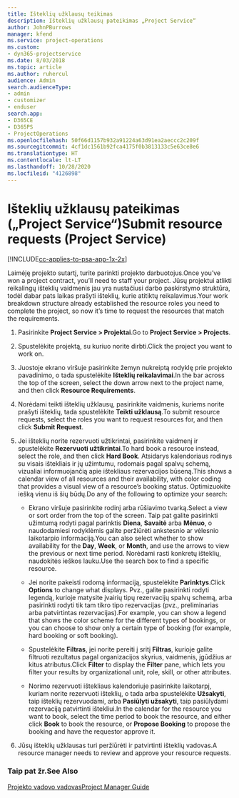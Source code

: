 ```yaml
---
title: Išteklių užklausų teikimas
description: Išteklių užklausų pateikimas „Project Service“
author: JohnPBurrows
manager: kfend
ms.service: project-operations
ms.custom:
- dyn365-projectservice
ms.date: 8/03/2018
ms.topic: article
ms.author: ruhercul
audience: Admin
search.audienceType:
- admin
- customizer
- enduser
search.app:
- D365CE
- D365PS
- ProjectOperations
ms.openlocfilehash: 50f66d1157b932a91224a63d91ea2aeccc2c209f
ms.sourcegitcommit: 4cf1dc1561b92fca4175f0b3813133c5e63ce8e6
ms.translationtype: HT
ms.contentlocale: lt-LT
ms.lasthandoff: 10/28/2020
ms.locfileid: "4126898"
---
```

# <a name="submit-resource-requests-project-service"></a><span data-ttu-id="5b9f8-103">Išteklių užklausų pateikimas („Project Service“)</span><span class="sxs-lookup"><span data-stu-id="5b9f8-103">Submit resource requests (Project Service)</span></span>

[!INCLUDE[cc-applies-to-psa-app-1x-2x](../includes/cc-applies-to-psa-app-1x-2x.md)]

<span data-ttu-id="5b9f8-104">Laimėję projekto sutartį, turite parinkti projekto darbuotojus.</span><span class="sxs-lookup"><span data-stu-id="5b9f8-104">Once you’ve won a project contract, you’ll need to staff your project.</span></span> <span data-ttu-id="5b9f8-105">Jūsų projektui atlikti reikalingų išteklių vaidmenis jau yra nustačiusi darbo paskirstymo struktūra, todėl dabar pats laikas prašyti išteklių, kurie atitiktų reikalavimus.</span><span class="sxs-lookup"><span data-stu-id="5b9f8-105">Your work breakdown structure already established the resource roles you need to complete the project, so now it’s time to request the resources that match the requirements.</span></span>  
  
1.  <span data-ttu-id="5b9f8-106">Pasirinkite **Project Service > Projektai**.</span><span class="sxs-lookup"><span data-stu-id="5b9f8-106">Go to **Project Service > Projects**.</span></span>  
  
2.  <span data-ttu-id="5b9f8-107">Spustelėkite projektą, su kuriuo norite dirbti.</span><span class="sxs-lookup"><span data-stu-id="5b9f8-107">Click the project you want to work on.</span></span>  
  
3.  <span data-ttu-id="5b9f8-108">Juostoje ekrano viršuje pasirinkite žemyn nukreiptą rodyklę prie projekto pavadinimo, o tada spustelėkite **Išteklių reikalavimai**.</span><span class="sxs-lookup"><span data-stu-id="5b9f8-108">In the bar across the top of the screen, select the down arrow next to the project name, and then click **Resource Requirements**.</span></span>  
  
4.  <span data-ttu-id="5b9f8-109">Norėdami teikti išteklių užklausų, pasirinkite vaidmenis, kuriems norite prašyti išteklių, tada spustelėkite **Teikti užklausą**.</span><span class="sxs-lookup"><span data-stu-id="5b9f8-109">To submit resource requests, select the roles you want to request resources for, and then click **Submit Request**.</span></span>  
  
5.  <span data-ttu-id="5b9f8-110">Jei išteklių norite rezervuoti užtikrintai, pasirinkite vaidmenį ir spustelėkite **Rezervuoti užtikrintai**.</span><span class="sxs-lookup"><span data-stu-id="5b9f8-110">To hard book a resource instead, select the role, and then click **Hard Book**.</span></span> <span data-ttu-id="5b9f8-111">Atsidarys kalendoriaus rodinys su visais ištekliais ir jų užimtumu, rodomais pagal spalvų schemą, vizualiai informuojančią apie ištekliaus rezervacijos būseną.</span><span class="sxs-lookup"><span data-stu-id="5b9f8-111">This shows a calendar view of all resources and their availability, with color coding that provides a visual view of a resource’s booking status.</span></span> <span data-ttu-id="5b9f8-112">Optimizuokite iešką vienu iš šių būdų.</span><span class="sxs-lookup"><span data-stu-id="5b9f8-112">Do any of the following to optimize your search:</span></span>  
  
    -   <span data-ttu-id="5b9f8-113">Ekrano viršuje pasirinkite rodinį arba rūšiavimo tvarką.</span><span class="sxs-lookup"><span data-stu-id="5b9f8-113">Select a view or sort order from the top of the screen.</span></span> <span data-ttu-id="5b9f8-114">Taip pat galite pasirinkti užimtumą rodyti pagal parinktis **Diena**, **Savaitė** arba **Mėnuo**, o naudodamiesi rodyklėmis galite peržiūrėti ankstesnio ar vėlesnio laikotarpio informaciją.</span><span class="sxs-lookup"><span data-stu-id="5b9f8-114">You can also select whether to show availability for the **Day**, **Week**, or **Month**, and use the arrows to view the previous or next time period.</span></span> <span data-ttu-id="5b9f8-115">Norėdami rasti konkretų išteklių, naudokitės ieškos lauku.</span><span class="sxs-lookup"><span data-stu-id="5b9f8-115">Use the search box to find a specific resource.</span></span>  
  
    -   <span data-ttu-id="5b9f8-116">Jei norite pakeisti rodomą informaciją, spustelėkite **Parinktys**.</span><span class="sxs-lookup"><span data-stu-id="5b9f8-116">Click **Options** to change what displays.</span></span> <span data-ttu-id="5b9f8-117">Pvz., galite pasirinkti rodyti legendą, kurioje matysite įvairių tipų rezervacijų spalvų schemą, arba pasirinkti rodyti tik tam tikro tipo rezervacijas (pvz., preliminarias arba patvirtintas rezervacijas).</span><span class="sxs-lookup"><span data-stu-id="5b9f8-117">For example, you can show a legend that shows the color scheme for the different types of bookings, or you can choose to show only a certain type of booking (for example, hard booking or soft booking).</span></span>  
  
    -   <span data-ttu-id="5b9f8-118">Spustelėkite **Filtras**, jei norite pereiti į sritį **Filtras**, kurioje galite filtruoti rezultatus pagal organizacijos skyrius, vaidmenis, įgūdžius ar kitus atributus.</span><span class="sxs-lookup"><span data-stu-id="5b9f8-118">Click **Filter** to display the **Filter** pane, which lets you filter your results by organizational unit, role, skill, or other attributes.</span></span>  
  
    -   <span data-ttu-id="5b9f8-119">Norimo rezervuoti ištekliaus kalendoriuje pasirinkite laikotarpį, kuriam norite rezervuoti išteklių, o tada arba spustelėkite **Užsakyti**, taip išteklių rezervuodami, arba **Pasiūlyti užsakyti**, taip pasiūlydami rezervaciją patvirtinti ištekliui.</span><span class="sxs-lookup"><span data-stu-id="5b9f8-119">In the calendar for the resource you want to book, select the time period to book the resource, and either click **Book** to book the resource, or **Propose Booking** to propose the booking and have the requestor approve it.</span></span>  
  
6.  <span data-ttu-id="5b9f8-120">Jūsų išteklių užklausas turi peržiūrėti ir patvirtinti išteklių vadovas.</span><span class="sxs-lookup"><span data-stu-id="5b9f8-120">A resource manager needs to review and approve your resource requests.</span></span>  
  
### <a name="see-also"></a><span data-ttu-id="5b9f8-121">Taip pat žr.</span><span class="sxs-lookup"><span data-stu-id="5b9f8-121">See Also</span></span>  
 [<span data-ttu-id="5b9f8-122">Projekto vadovo vadovas</span><span class="sxs-lookup"><span data-stu-id="5b9f8-122">Project Manager Guide</span></span>](../psa/project-manager-guide.md)

